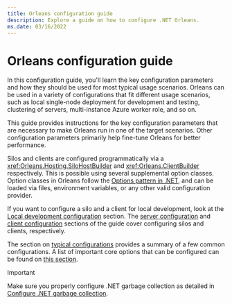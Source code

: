 ```yaml
---
title: Orleans configuration guide
description: Explore a guide on how to configure .NET Orleans.
ms.date: 03/16/2022
---
```


# Orleans configuration guide

In this configuration guide, you'll learn the key configuration parameters and how they should be used for most typical usage scenarios. Orleans can be used in a variety of configurations that fit different usage scenarios, such as local single-node deployment for development and testing, clustering of servers, multi-instance Azure worker role, and so on.

This guide provides instructions for the key configuration parameters that are necessary to make Orleans run in one of the target scenarios. Other configuration parameters primarily help fine-tune Orleans for better performance.

Silos and clients are configured programmatically via a <xref:Orleans.Hosting.SiloHostBuilder> and <xref:Orleans.ClientBuilder> respectively. This is possible using several supplemental option classes. Option classes in Orleans follow the [Options pattern in .NET](../../../core/extensions/options.md), and can be loaded via files, environment variables, or any other valid configuration provider.

If you want to configure a silo and a client for local development, look at the [Local development configuration](local-development-configuration.md) section. The [server configuration](server-configuration.md) and [client configuration](client-configuration.md) sections of the guide cover configuring silos and clients, respectively.

The section on [typical configurations](typical-configurations.md) provides a summary of a few common configurations. A list of important core options that can be configured can be found on [this section](list-of-options-classes.md).

> [!IMPORTANT]
> Make sure you properly configure .NET garbage collection as detailed in [Configure .NET garbage collection](configuring-garbage-collection.md).
